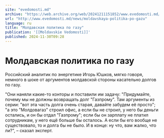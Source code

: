 ```yaml
---
site: "evedomosti.md"
archive: "https://web.archive.org/web/20241211151852/www.evedomosti.md/news/moldavskaya-politika-po-gazu"
url: "http://www.evedomosti.md/news/moldavskaya-politika-po-gazu"
language: ru
title: "Молдавская политика по газу"
publication: '[[Moldavskie Vedomosti]]'
published: 2024-11-30T09:28
---
```


# Молдавская политика по газу

Российский аналитик по энергетике Игорь Юшков, мягко говоря, немного в шоке от аргументов молдавской стороны касательно долгов по газу.

"Они наняли какие-то конторы и поставили им задачу: "Придумайте, почему мы не должны возвращать долг "Газпрому". Там аргументы из серии: "вот эта часть долга очень старая, давайте забудем её просто"; "а это "Молдовагаз" строил офис, а если бы не строил, у него бы деньги остались, и он бы отдал "Газпрому"; если бы он зарплату не платил сотрудникам, у него ещё больше бы осталось. А если бы его вообще не существовало, то и долга бы не было. И в конце: ну что, вам жалко, что ли?", – сказал эксперт.
